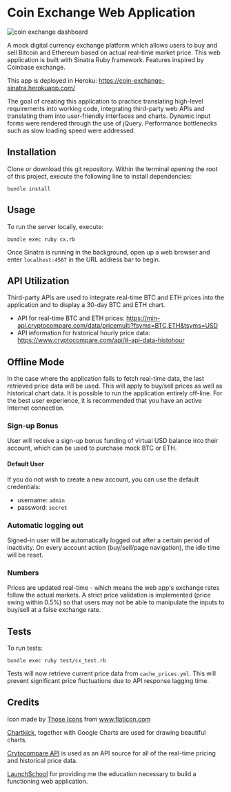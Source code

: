 # Coin Exchange Web Application

![coin exchange dashboard](https://i.imgur.com/I4kQ9q6.png)

A mock digital currency exchange platform which allows users to buy and sell Bitcoin and Ethereum based on actual real-time market price. This web application is built with Sinatra Ruby framework. Features inspired by Coinbase exchange.

This app is deployed in Heroku: https://coin-exchange-sinatra.herokuapp.com/

The goal of creating this application to practice translating high-level requirements into working code, integrating third-party web APIs and translating them into user-friendly interfaces and charts. Dynamic input forms were rendered through the use of jQuery.
Performance bottlenecks such as slow loading speed were addressed.

## Installation
Clone or download this git repository. Within the terminal opening the root of this project, execute the following line to install dependencies:

```
bundle install
```

## Usage
To run the server locally, execute:

```
bundle exec ruby cx.rb
```

Once Sinatra is running in the background, open up a web browser and enter `localhost:4567` in the URL address bar to begin.

## API Utilization
Third-party APIs are used to integrate real-time BTC and ETH prices into the application and to display a 30-day BTC and ETH chart.
- API for real-time BTC and ETH prices: https://min-api.cryptocompare.com/data/pricemulti?fsyms=BTC,ETH&tsyms=USD
- API information for historical hourly price data: https://www.cryptocompare.com/api/#-api-data-histohour

## Offline Mode
In the case where the application fails to fetch real-time data, the last retrieved price data will be used. This will apply to buy/sell prices as well as historical chart data.
It is possible to run the application entirely off-line. For the best user experience, it is recommended that you have an active Internet connection.

### Sign-up Bonus
User will receive a sign-up bonus funding of virtual USD balance into their account, which can be used to purchase mock BTC or ETH.

#### Default User
If you do not wish to create a new account, you can use the default credentials:
- username: `admin`
- password: `secret`

### Automatic logging out
Signed-in user will be automatically logged out after a certain period of inactivity. On every account action (buy/sell/page navigation), the idle time will be reset.

### Numbers
Prices are updated real-time - which means the web app's exchange rates follow the actual markets. A strict price validation is implemented (price swing within 0.5%) so that users may not be able to manipulate the inputs to buy/sell at a false exchange rate.

## Tests
To run tests:
```
bundle exec ruby test/cx_test.rb
```

Tests will now retrieve current price data from `cache_prices.yml`. This will prevent significant price fluctuations due to API response lagging time.

## Credits
Icon made by [Those Icons](https://www.flaticon.com/authors/those-icons) from www.flaticon.com

[Chartkick](https://www.chartkick.com/), together with Google Charts are used for drawing beautiful charts.

[Crytocompare API](https://www.cryptocompare.com/api/) is used as an API source for all of the real-time pricing and historical price data.

[LaunchSchool](https://launchschool.com) for providing me the education necessary to build a functioning web application.
